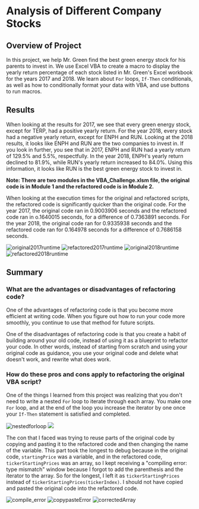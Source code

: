 # Analysis of Different Company Stocks

## Overview of Project

In this project, we help Mr. Green find the best green energy stock for his parents to invest in. We use Excel VBA to create a macro to display the yearly return percentage of each stock listed in Mr. Green's Excel workbook for the years 2017 and 2018. We learn about `For` loops, `If-Then` conditionals, as well as how to conditionally format your data with VBA, and use buttons to run macros.

## Results

When looking at the results for 2017, we see that every green energy stock, except for TERP, had a positive yearly return. For the year 2018, every stock had a negative yearly return, except for ENPH and RUN. Looking at the 2018 results, it looks like ENPH and RUN are the two companies to invest in. If you look in further, you see that in 2017, ENPH and RUN had a yearly return of 129.5% and 5.5%, respectfully. In the year 2018, ENPH's yearly return declined to 81.9%, while RUN's yearly return increased to 84.0%. Using this information, it looks like RUN is the best green energy stock to invest in.

**Note: There are two modules in the VBA_Challenge.xlsm file, the original code is in Module 1 and the refactored code is in Module 2.**

When looking at the execution times for the original and refactored scripts, the refactored code is significantly quicker than the original code. For the year 2017, the original code ran in 0.9003906 seconds and the refactored code ran in o.1640015 seconds, for a difference of 0.7363891 seconds. For the year 2018, the original code ran for 0.9335938 seconds and the refactored code ran for 0.164978 seconds for a difference of 0.7686158 seconds.

![original2017runtime](Resources/originalruntime2017.png) ![refactored2017runtime](Resources/VBA_Challenge_2017.png)
![original2018runtime](Resources/originalruntime2018.png) ![refactored2018runtime](Resources/VBA_Challenge_2018.png)

## Summary

### What are the advantages or disadvantages of refactoring code?

One of the advantages of refactoring code is that you become more efficient at writing code. When you figure out how to run your code more smoothly, you continue to use that method for future scripts. 

One of the disadvantages of refactoring code is that you create a habit of building around your old code, instead of using it as a blueprint to refactor your code. In other words, instead of starting from scratch and using your original code as guidance, you use your original code and delete what doesn't work, and rewrite what does work.

### How do these pros and cons apply to refactoring the original VBA script?

One of the things I learned from this project was realizing that you don't need to write a nested `For` loop to iterate through each array. You make one `For` loop, and at the end of the loop you increase the iterator by one once your `If-Then` statement is satisfied and completed.

![nestedforloop](Resources/nestedforloopIterator.png) ![](Resources/iteratorIncrease.png)

The con that I faced was trying to reuse parts of the original code by copying and pasting it to the refactored code and then changing the name of the variable. This part took the longest to debug because in the original code, `startingPrice` was a variable, and in the refactored code, `tickerStartingPrices` was an array, so I kept receiving a "compiling error: type mismatch" window because I forgot to add the parenthesis and the iterator to the array. So for the longest, I left it as `tickerStartingPrices` instead of `tickerStartingPrices(tickerIndex)`. I should not have copied and pasted the original code into the refactored code.

![compile_error](Resources/compile_error.png) ![copypasteError](Resources/copypasteError.png) ![correctedArray](Resources/correctRefactored.png)
